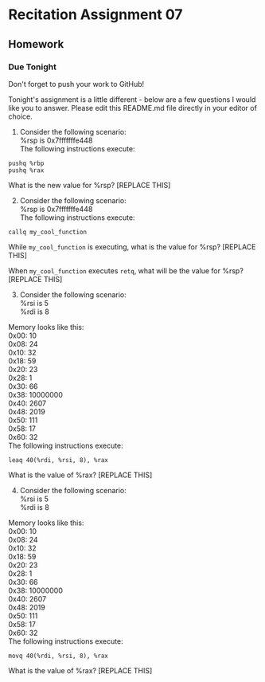 # Recitation Assignment 07

## Homework
### Due Tonight  

Don't forget to push your work to GitHub!

Tonight's assignment is a little different - below are a few questions
I would like you to answer. Please edit this README.md file directly in your
editor of choice.


1. Consider the following scenario:  
%rsp is 0x7fffffffe448  
The following instructions execute:  
```
pushq %rbp
pushq %rax
```
What is the new value for %rsp? [REPLACE THIS]   

2. Consider the following scenario:  
%rsp is 0x7fffffffe448  
The following instructions execute:  
```
callq my_cool_function
```
While `my_cool_function` is executing, 
what is the value for %rsp? [REPLACE THIS]  

When `my_cool_function` executes `retq`,
what will be the value for %rsp? [REPLACE THIS]  

3. Consider the following scenario:  
%rsi is 5  
%rdi is 8  

Memory looks like this:  
0x00:  10  
0x08:  24  
0x10:  32  
0x18:  59  
0x20:  23  
0x28:  1  
0x30:  66  
0x38:  10000000  
0x40:  2607  
0x48:  2019  
0x50:  111  
0x58:  17  
0x60:  32  
The following instructions execute:  
```
leaq 40(%rdi, %rsi, 8), %rax
```
What is the value of %rax? [REPLACE THIS]  

4. Consider the following scenario:  
%rsi is 5  
%rdi is 8  

Memory looks like this:  
0x00:  10  
0x08:  24  
0x10:  32  
0x18:  59  
0x20:  23  
0x28:  1  
0x30:  66  
0x38:  10000000  
0x40:  2607  
0x48:  2019  
0x50:  111  
0x58:  17  
0x60:  32  
The following instructions execute:  
```
movq 40(%rdi, %rsi, 8), %rax
```
What is the value of %rax? [REPLACE THIS]  
